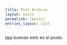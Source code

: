 ```yaml
---
title: Post Archive
layout: posts
permalink: /posts/
entries_layout: list
---
```


jaja buenas esto es el posts